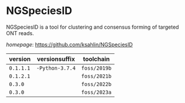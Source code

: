 # NGSpeciesID

NGSpeciesID is a tool for clustering and consensus forming of targeted ONT reads.

*homepage*: <https://github.com/ksahlin/NGSpeciesID>

version | versionsuffix | toolchain
--------|---------------|----------
``0.1.1.1`` | ``-Python-3.7.4`` | ``foss/2019b``
``0.1.2.1`` |  | ``foss/2021b``
``0.3.0`` |  | ``foss/2022b``
``0.3.0`` |  | ``foss/2023a``

